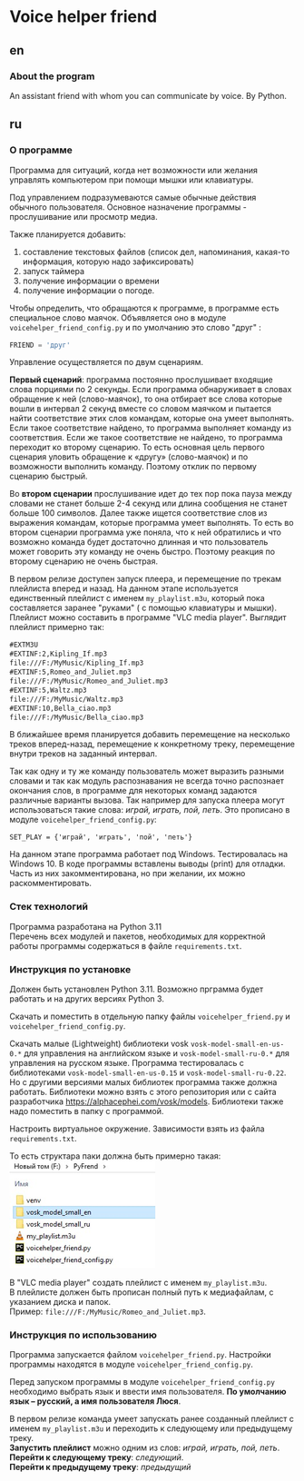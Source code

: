 # Voice helper friend
## en
### About the program
An assistant friend with whom you can communicate by voice.
By Python.

## ru
### О программе
Программа для ситуаций, когда нет возможности или желания управлять компьютером при помощи мышки или клавиатуры.

Под управлением подразумеваются  самые обычные действия обычного пользователя. 
Основное назначение программы - прослушивание или просмотр медиа. 

Также планируется добавить:
1. составление текстовых файлов (список дел, напоминания, какая-то информация, которую надо зафиксировать)
2. запуск таймера 
3. получение информации о времени
4. получение информации о погоде.

Чтобы определить, что обращаются к программе, в программе есть специальное слово маячок. Объявляется оно в модуле `voicehelper_friend_config.py` и по умолчанию это слово "друг" :
``` python
FRIEND = 'друг'
```


Управление осуществляется по двум сценариям.

**Первый сценарий**: программа постоянно прослушивает входящие слова порциями по 2 секунды.  Если программа обнаруживает в словах обращение к ней (слово-маячок), то она отбирает все слова которые вошли в интервал 2 секунд вместе со словом маячком и пытается найти соответствие этих слов командам, которые она умеет выполнять. Если такое соответствие найдено, то программа выполняет команду из соответствия. Если же такое соответствие не найдено, то программа переходит ко второму сценарию.
То есть основная цель первого сценария уловить обращение к «другу» (слово-маячок) и по возможности выполнить команду. Поэтому отклик по первому сценарию быстрый.

Во **втором сценарии** прослушивание идет до тех пор пока пауза между словами не станет больше 2-4 секунд или длина сообщения не станет больше 100 символов. Далее также ищется соответствие слов из выражения командам, которые программа умеет выполнять.
То есть во втором сценарии программа уже поняла, что к ней обратились и что возможно команда будет достаточно длинная и что пользователь может говорить эту команду не очень быстро. Поэтому реакция по второму сценарию не очень быстрая.

В первом релизе доступен запуск плеера,  и перемещение по трекам плейлиста вперед и назад. 
На данном этапе используется единственный плейлист с именем `my_playlist.m3u`, который пока составляется заранее "руками" ( с помощью клавиатуры и мышки). Плейлист можно составить в программе "VLC media player". Выглядит плейлист примерно так:
```
#EXTM3U
#EXTINF:2,Kipling_If.mp3
file:///F:/MyMusic/Kipling_If.mp3
#EXTINF:5,Romeo_and_Juliet.mp3
file:///F:/MyMusic/Romeo_and_Juliet.mp3
#EXTINF:5,Waltz.mp3
file:///F:/MyMusic/Waltz.mp3
#EXTINF:10,Bella_ciao.mp3
file:///F:/MyMusic/Bella_ciao.mp3
```

В ближайшее время планируется добавить перемещение на несколько треков вперед-назад, перемещение к конкретному треку, перемещение внутри треков на заданный интервал.

Так как одну и ту же команду пользователь может выразить разными словами и так как модуль распознавания не всегда точно распознает окончания слов, в программе для некоторых команд задаются различные варианты вызова.
Так например для запуска плеера могут использоваться такие слова: *играй, играть, пой, петь*. Это прописано в модуле `voicehelper_friend_config.py`:
``` 
SET_PLAY = {'играй', 'играть', 'пой', 'петь'}
```

На данном этапе программа работает под Windows. Тестировалась на Windows 10. 
В коде программы вставлены выводы (print) для отладки. Часть из них закомментирована, но при желании, их можно раскомментировать.

### Стек технологий
Программа разработана на Python 3.11  
Перечень всех модулей и пакетов, необходимых для корректной работы программы содержаться в файле `requirements.txt`. 

### Инструкция по установке
Должен быть установлен Python 3.11. Возможно прграмма будет работать и на других версиях Python 3. 

Скачать и поместить в отдельную папку файлы `voicehelper_friend.py` и `voicehelper_friend_config.py`. 

Скачать малые (Lightweight) библиотеки vosk `vosk-model-small-en-us-0.*` для управления на английском языке и `vosk-model-small-ru-0.*` для управления на русском языке. Программа тестировалась с библиотеками `vosk-model-small-en-us-0.15` и `vosk-model-small-ru-0.22`. Но с другими версиями малых библиотек программа также должна работать. Библиотеки можно взять с этого репозитория или с сайта разработчика https://alphacephei.com/vosk/models. Библиотеки также надо поместить в папку с программой.

Настроить виртуальное окружение. Зависимости взять из файла `requirements.txt`.

То есть структара паки должна быть примерно такая:
![](https://github.com/RedSeaFox/voice_friend/blob/master/image/file_structure.jpg)


В "VLC media player" создать плейлист с именем `my_playlist.m3u`.  
В плейлисте должен быть прописан полный путь к медиафайлам, с указанием диска и папок.  
Пример: `file:///F:/MyMusic/Romeo_and_Juliet.mp3`.  


### Инструкция по использованию
Программа запускается файлом ```voicehelper_friend.py```. 
Настройки программы находятся в модуле `voicehelper_friend_config.py`.  

Перед запуском программы в модуле ```voicehelper_friend_config.py``` необходимо выбрать язык и ввести имя пользователя. **По умолчанию язык – русский, а имя пользователя Люся**.

В первом релизе команда умеет запускать ранее созданный плейлист с именем ```my_playlist.m3u``` и переходить к следующему или предыдущему треку.  
**Запустить плейлист** можно одним из слов:  *играй, играть, пой, петь*.  
**Перейти к следующему треку**: *следующий*.  
**Перейти к предыдущему треку**: *предыдущий*


